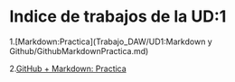 # Indice de trabajos de la UD:1

1.[Markdown:Practica](Trabajo_DAW/UD1:Markdown y Github/GithubMarkdownPractica.md)

2.[GitHub + Markdown: Practica]()
